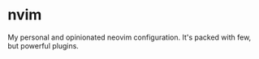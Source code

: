 # nvim
My personal and opinionated neovim configuration. It's packed with few, but powerful plugins.
